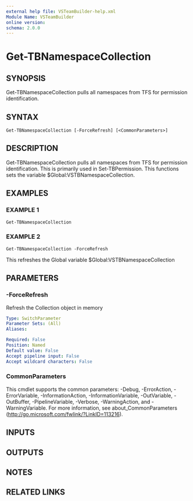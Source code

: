 ```yaml
---
external help file: VSTeamBuilder-help.xml
Module Name: VSTeamBuilder
online version:
schema: 2.0.0
---
```


# Get-TBNamespaceCollection

## SYNOPSIS
Get-TBNamespaceCollection pulls all namespaces from TFS for permission identification.

## SYNTAX

```
Get-TBNamespaceCollection [-ForceRefresh] [<CommonParameters>]
```

## DESCRIPTION
Get-TBNamespaceCollection pulls all namespaces from TFS for permission identification. 
This is primarily used in Set-TBPermission. 
This functions
sets the variable $Global:VSTBNamespaceCollection.

## EXAMPLES

### EXAMPLE 1
```
Get-TBNamespaceCollection
```

### EXAMPLE 2
```
Get-TBNamespaceCollection -ForceRefresh
```

This refreshes the Global variable $Global:VSTBNamespaceCollection

## PARAMETERS

### -ForceRefresh
Refresh the Collection object in memory

```yaml
Type: SwitchParameter
Parameter Sets: (All)
Aliases:

Required: False
Position: Named
Default value: False
Accept pipeline input: False
Accept wildcard characters: False
```

### CommonParameters
This cmdlet supports the common parameters: -Debug, -ErrorAction, -ErrorVariable, -InformationAction, -InformationVariable, -OutVariable, -OutBuffer, -PipelineVariable, -Verbose, -WarningAction, and -WarningVariable.
For more information, see about_CommonParameters (http://go.microsoft.com/fwlink/?LinkID=113216).

## INPUTS

## OUTPUTS

## NOTES

## RELATED LINKS
